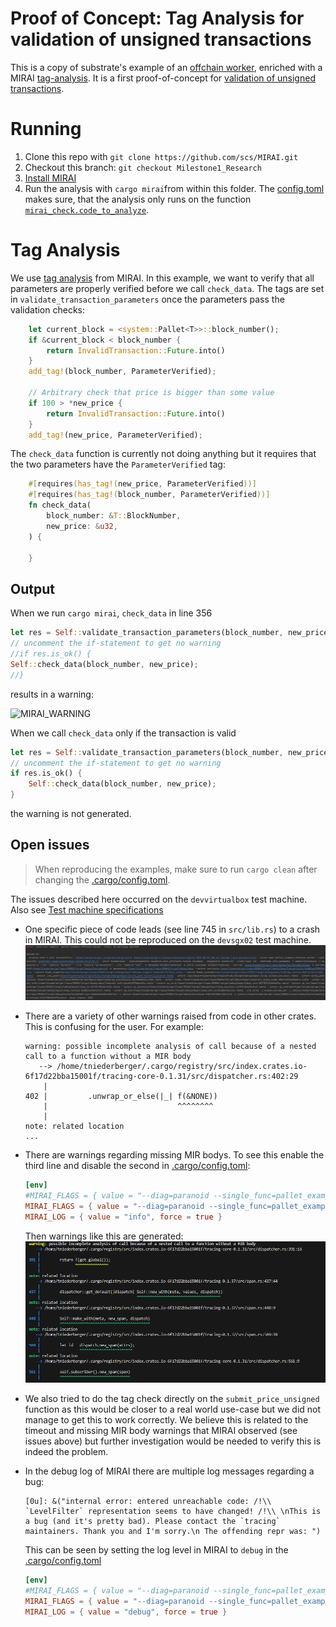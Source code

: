 # Proof of Concept: Tag Analysis for validation of unsigned transactions

This is a copy of substrate's example of an [offchain worker](https://github.com/paritytech/substrate/tree/ea9ce4c0af36310c0b0db264ab12cf4766b83750/frame/examples/offchain-worker), enriched with a MIRAI [tag-analysis](https://github.com/facebookexperimental/MIRAI/blob/main/documentation/TagAnalysis.md). It is a first proof-of-concept for [validation of unsigned transactions](https://github.com/bhargavbh/MIRAI/blob/main/substrate_examples/unsigned-transaction/description.md).

# Running

1. Clone this repo with `git clone https://github.com/scs/MIRAI.git`
2. Checkout this branch: `git checkout Milestone1_Research`
3. [Install MIRAI](https://github.com/facebookexperimental/MIRAI/blob/main/documentation/InstallationGuide.md)
4. Run the analysis with `cargo mirai`from within this folder. The [config.toml](.cargo/config.toml) makes sure, that the analysis only runs on the function [`mirai_check.code_to_analyze`](src/mirai.rs).

# Tag Analysis
We use [tag analysis](https://github.com/facebookexperimental/MIRAI/blob/main/documentation/TagAnalysis.md) from MIRAI. In this example, we want to verify that all parameters are properly verified before we call `check_data`. The tags are set in `validate_transaction_parameters` once the parameters pass the validation checks:
``` rust
    let current_block = <system::Pallet<T>>::block_number();
    if &current_block < block_number {
        return InvalidTransaction::Future.into()
    }
    add_tag!(block_number, ParameterVerified);
    
    // Arbitrary check that price is bigger than some value
    if 100 > *new_price {
        return InvalidTransaction::Future.into()
    }
    add_tag!(new_price, ParameterVerified);
```

The `check_data` function is currently not doing anything but it requires that the two parameters have the `ParameterVerified` tag:

``` rust
    #[requires(has_tag!(new_price, ParameterVerified))]
    #[requires(has_tag!(block_number, ParameterVerified))]
    fn check_data(
        block_number: &T::BlockNumber,
        new_price: &u32,
    ) {

    }
```

## Output

When we run ``cargo mirai``, ``check_data`` in line 356

``` rust
let res = Self::validate_transaction_parameters(block_number, new_price);
// uncomment the if-statement to get no warning
//if res.is_ok() {
Self::check_data(block_number, new_price);
//}
```

results in a warning:

![MIRAI_WARNING](mirai-warning.png)

When we call `check_data` only if the transaction is valid

``` rust
let res = Self::validate_transaction_parameters(block_number, new_price);
// uncomment the if-statement to get no warning
if res.is_ok() {
    Self::check_data(block_number, new_price);
}
```
the warning is not generated.



## Open issues

> When reproducing the examples, make sure to run `cargo clean` after changing the [.cargo/config.toml](.cargo/config.toml).

The issues described here occurred on the `devvirtualbox` test machine. Also see [Test machine specifications](../README.md#test-machines)

- One specific piece of code leads (see line 745 in `src/lib.rs`) to a crash in MIRAI. This could not be reproduced on the `devsgx02` test machine.
![MIRAI_CRASH_CODE](mirai-crash-code.png)

- There are a variety of other warnings raised from code in other crates. This is confusing for the user. For example:
  ```
  warning: possible incomplete analysis of call because of a nested call to a function without a MIR body
     --> /home/tniederberger/.cargo/registry/src/index.crates.io-6f17d22bba15001f/tracing-core-0.1.31/src/dispatcher.rs:402:29
      |
  402 |         .unwrap_or_else(|_| f(&NONE))
      |                             ^^^^^^^^
      |
  note: related location
  ...
  ```

- There are warnings regarding missing MIR bodys. To see this enable the third line and disable the second in [.cargo/config.toml](.cargo/config.toml):
  ``` toml
  [env]
  #MIRAI_FLAGS = { value = "--diag=paranoid --single_func=pallet_example_offchain_worker.mirai.mirai_check.code_to_analyze"}
  MIRAI_FLAGS = { value = "--diag=paranoid --single_func=pallet_example_offchain_worker.mirai.mirai_check.submit_unsigned_transaction"}
  MIRAI_LOG = { value = "info", force = true }
  ```
  Then warnings like this are generated:
  ![MISSING_MIR_BODY](missing-mir-body.png)

- We also tried to do the tag check directly on the `submit_price_unsigned` function as this would be closer to a real world use-case but we did not manage to get this to work correctly. We believe this is related to the timeout and missing MIR body warnings that MIRAI observed (see issues above) but further investigation would be needed to verify this is indeed the problem.

- In the debug log of MIRAI there are multiple log messages regarding a bug:
  ```
  [0u]: &("internal error: entered unreachable code: /!\\ `LevelFilter` representation seems to have changed! /!\\ \nThis is a bug (and it's pretty bad). Please contact the `tracing` maintainers. Thank you and I'm sorry.\n The offending repr was: ")
  ```
  This can be seen by setting the log level in MIRAI to `debug` in the  [.cargo/config.toml](.cargo/config.toml)
  ``` toml
  [env]
  #MIRAI_FLAGS = { value = "--diag=paranoid --single_func=pallet_example_offchain_worker.mirai.mirai_check.code_to_analyze"}
  MIRAI_FLAGS = { value = "--diag=paranoid --single_func=pallet_example_offchain_worker.mirai.mirai_check.submit_unsigned_transaction"}
  MIRAI_LOG = { value = "debug", force = true }
  ```
